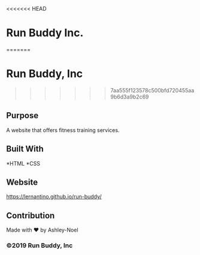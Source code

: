 <<<<<<< HEAD
# Run Buddy Inc.
=======

# Run Buddy, Inc
>>>>>>> 7aa555f123578c500bfd720455aa9b6d3a9b2c69

## Purpose
A website that offers fitness training services.

## Built With
*HTML
*CSS

## Website
https://lernantino.github.io/run-buddy/

## Contribution
Made with ❤️ by Ashley-Noel 

### ©2019 Run Buddy, Inc
